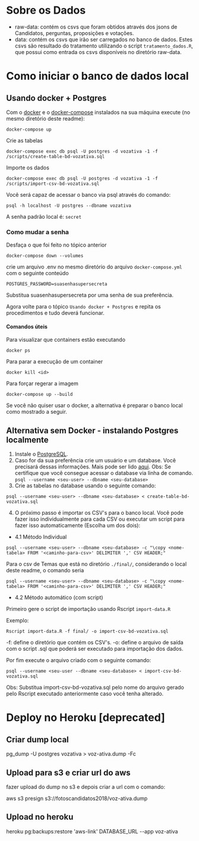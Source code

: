 # Sobre os Dados
- raw-data: contém os csvs que foram obtidos através dos jsons de Candidatos, perguntas, proposições e votações.
- data: contém os csvs que irão ser carregados no banco de dados. Estes csvs são resultado do tratamento utilizando o script `tratamento_dados.R`, que possui como entrada os csvs disponíveis no diretório raw-data.

# Como iniciar o banco de dados local

## Usando docker + Postgres

Com o [docker](https://docs.docker.com/install/linux/docker-ce/ubuntu/#install-docker-ce) e o [docker-compose](https://docs.docker.com/compose/install/) instalados na sua máquina execute (no mesmo diretório deste readme):

```
docker-compose up
```

Crie as tabelas
```
docker-compose exec db psql -U postgres -d vozativa -1 -f /scripts/create-table-bd-vozativa.sql
```

Importe os dados
```
docker-compose exec db psql -U postgres -d vozativa -1 -f /scripts/import-csv-bd-vozativa.sql
```

Você será capaz de acessar o banco via psql através do comando:
```
psql -h localhost -U postgres --dbname vozativa
```

A senha padrão local é: `secret`

### Como mudar a senha

Desfaça o que foi feito no tópico anterior
```
docker-compose down --volumes
```

crie um arquivo .env no mesmo diretório do arquivo `docker-compose.yml` com o seguinte conteúdo

```
POSTGRES_PASSWORD=suasenhasupersecreta
```

Substitua suasenhasupersecreta por uma senha de sua preferência.

Agora volte para o tópico `Usando docker + Postgres` e repita os procedimentos e tudo deverá funcionar.

#### Comandos úteis

Para visualizar que containers estão executando
```
docker ps
```

Para parar a execução de um container
```
docker kill <id>
```

Para forçar regerar a imagem
```
docker-compose up --build
```

Se você não quiser usar o docker, a alternativa é preparar o banco local como mostrado a seguir.

## Alternativa sem Docker - instalando Postgres localmente

1. Instale o [PostgreSQL](https://www.postgresql.org/download/).
2. Caso for da sua preferência crie um usuário e um database. Você precisará dessas informações. Mais pode ser lido [aqui](https://www.digitalocean.com/community/tutorials/como-instalar-e-utilizar-o-postgresql-no-ubuntu-16-04-pt).
Obs: Se certifique que você consegue acessar o database via linha de comando. ```psql --username <seu-user> --dbname <seu-database>```
3. Crie as tabelas no database usando o seguinte comando:
```
psql --username <seu-user> --dbname <seu-database> < create-table-bd-vozativa.sql
```
4. O próximo passo é importar os CSV's para o banco local. Você pode fazer isso individualmente para cada CSV ou executar um script para fazer isso automaticamente (Escolha um dos dois):

- 4.1 Método Individual
```
psql --username <seu-user> --dbname <seu-database> -c "\copy <nome-tabela> FROM '<caminho-para-csv>' DELIMITER ',' CSV HEADER;"
```

Para o csv de Temas que está no diretório `./final/`,  considerando o local deste readme, o comando seria
```
psql --username <seu-user> --dbname <seu-database> -c "\copy <nome-tabela> FROM '<caminho-para-csv>' DELIMITER ',' CSV HEADER;"
```

- 4.2 Método automático (com script)

Primeiro gere o script de importação usando Rscript `import-data.R`

Exemplo:
```
Rscript import-data.R -f final/ -o import-csv-bd-vozativa.sql
```

-f: define o diretório que contém os CSV's.
-o: define o arquivo de saída com o script .sql que poderá ser executado para importação dos dados.

Por fim execute o arquivo criado com o seguinte comando:

```
psql --username <seu-user --dbname <seu-database> < import-csv-bd-vozativa.sql
```

Obs: Substitua import-csv-bd-vozativa.sql pelo nome do arquivo gerado pelo Rscript executado anteriormente caso você tenha alterado.

# Deploy no Heroku [deprecated]

## Criar dump local

pg_dump -U postgres vozativa > voz-ativa.dump -Fc 

## Upload para s3 e criar url do aws
fazer upload do dump no s3 e depois criar a url com o comando:

aws s3 presign s3://fotoscandidatos2018/voz-ativa.dump

## Upload no heroku

heroku pg:backups:restore 'aws-link' DATABASE_URL --app voz-ativa

